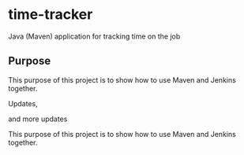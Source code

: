 # time-tracker
Java (Maven) application for tracking time on the job

## Purpose

This purpose of this project is to show how to use Maven and Jenkins together.

Updates, 

and more updates

This purpose of this project is to show how to use Maven and Jenkins together.
